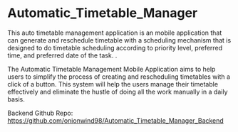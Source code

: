 # Automatic_Timetable_Manager
 
This auto timetable management application is an mobile application that can generate and reschedule timetable with a scheduling mechanism that is designed to do timetable scheduling according to priority level, preferred time, and preferred date of the task. .

The Automatic Timetable Management Mobile Application aims to help users to simplify the process of creating and rescheduling timetables with a click of a button. This system will help the users manage their timetable effectively and eliminate the hustle of doing all the work manually in a daily basis. 

 
Backend Github Repo:
https://github.com/onionwind98/Automatic_Timetable_Manager_Backend
